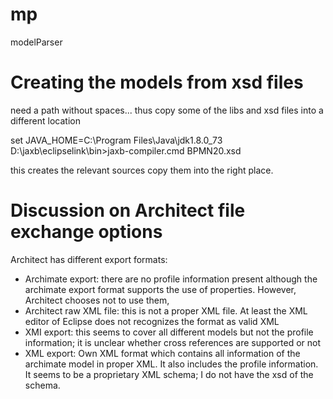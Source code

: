 # mp
modelParser

Creating the models from xsd files
====================================
need a path without spaces... thus copy some of the libs and xsd files into a different location

set JAVA_HOME=C:\Program Files\Java\jdk1.8.0_73
D:\jaxb\eclipselink\bin>jaxb-compiler.cmd BPMN20.xsd

this creates the relevant sources
copy them into the right place.

Discussion on Architect file exchange options
==============================================
Architect has different export formats:
- Archimate export: there are no profile information present although the archimate export format supports the use of properties. However, Architect chooses not to use them,
- Architect raw XML file: this is not a proper XML file. At least the XML editor of Eclipse does not recognizes the format as valid XML
- XMI export: this seems to cover all different models but not the profile information; it is unclear whether cross references are supported or not
- XML export: Own XML format which contains all information of the archimate model in proper XML. It also includes the profile information. It seems to be a proprietary XML schema; I do not have the xsd of the schema.
 
 